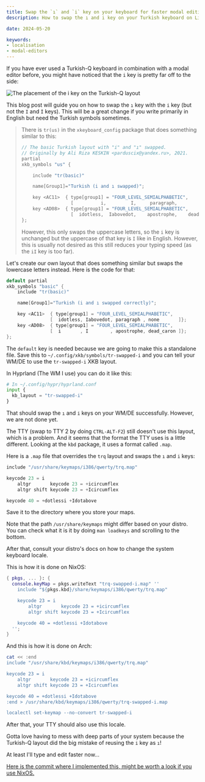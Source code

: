 ```yaml
---
title: Swap the `ı` and `i` key on your keyboard for faster modal editing
description: How to swap the ı and i key on your Turkish keyboard on Linux.

date: 2024-05-20

keywords:
- localisation
- modal-editors
---
```


If you have ever used a Turkish-Q keyboard in combination with a modal editor
before, you might have noticed that the `i` key is pretty far off to the side:

![The placement of the `i` key on the Turkish-Q layout](/assets/images/turkish-q-i.webp)

This blog post will guide you on how to swap the `ı` key with the `i` key (but
not the `I` and `İ` keys). This will be a great change if you write primarily in
English but need the Turkish symbols sometimes.

> There is `tr(us)` in the `xkeyboard_config` package that does something
> similar to this:
>
> ```cpp
> // The basic Turkish layout with "i" and "ı" swapped.
> // Originally by Ali Riza KESKIN <parduscix@yandex.ru>, 2021.
> partial
> xkb_symbols "us" {
>
>     include "tr(basic)"
>
>     name[Group1]="Turkish (i and ı swapped)";
>
>     key <AC11>  { type[group1] = "FOUR_LEVEL_SEMIALPHABETIC",
>                   [          i,         I,     paragraph,          none ]};
>     key <AD08>  { type[group1] = "FOUR_LEVEL_SEMIALPHABETIC",
>                   [  idotless,  Iabovedot,    apostrophe,    dead_caron ]};
> };
> ```
>
> However, this only swaps the uppercase letters, so the `i` key is unchanged
> but the uppercase of that key is `I` like in English. However, this is usually
> not desired as this still reduces your typing speed (as the `iI` key is too
> far).

Let's create our own layout that does something similar but swaps the lowercase
letters instead. Here is the code for that:

```cpp
default partial
xkb_symbols "basic" {
    include "tr(basic)"

    name[Group1]="Turkish (i and ı swapped correctly)";

    key <AC11>  { type[group1] = "FOUR_LEVEL_SEMIALPHABETIC",
                [  idotless, Iabovedot, paragraph , none       ]};
    key <AD08>  { type[group1] = "FOUR_LEVEL_SEMIALPHABETIC",
                [  i       , I        , apostrophe, dead_caron ]};
};
```

The `default` key is needed because we are going to make this a standalone file.
Save this to `~/.config/xkb/symbols/tr-swapped-i` and you can tell your WM/DE to
use the `tr-swapped-i` XKB layout.

In Hyprland (The WM I use) you can do it like this:

```py
# In ~/.config/hypr/hyprland.conf
input {
  kb_layout = "tr-swapped-i"
}
```

That should swap the `ı` and `i` keys on your WM/DE successfully. However, we
are not done yet.

The TTY (swap to TTY 2 by doing `CTRL-ALT-F2`) still doesn't use this layout,
which is a problem. And it seems that the format the TTY uses is a little
different. Looking at the `kbd` package, it uses a format called `.map`.

Here is a `.map` file that overrides the `trq` layout and swaps the `ı` and `i`
keys:

```py
include "/usr/share/keymaps/i386/qwerty/trq.map"

keycode 23 = i
	altgr       keycode 23 = +icircumflex
	altgr shift keycode 23 = +Icircumflex

keycode 40 = +dotlessi +Idotabove
```

Save it to the directory where you store your maps.

Note that the path `/usr/share/keymaps` might differ based on your distro. You
can check what it is it by doing `man loadkeys` and scrolling to the bottom.

After that, consult your distro's docs on how to change the system keyboard
locale.

This is how it is done on NixOS:

```nix
{ pkgs, ... }: {
  console.keyMap = pkgs.writeText "trq-swapped-i.map" ''
    include "${pkgs.kbd}/share/keymaps/i386/qwerty/trq.map"

    keycode 23 = i
    	altgr       keycode 23 = +icircumflex
    	altgr shift keycode 23 = +Icircumflex

    keycode 40 = +dotlessi +Idotabove
  '';
}
```

And this is how it is done on Arch:

```sh
cat << :end
include "/usr/share/kbd/keymaps/i386/qwerty/trq.map"

keycode 23 = i
	altgr       keycode 23 = +icircumflex
	altgr shift keycode 23 = +Icircumflex

keycode 40 = +dotlessi +Idotabove
:end > /usr/share/kbd/keymaps/i386/qwerty/trq-swapped-i.map

localectl set-keymap --no-convert tr-swapped-i
```

After that, your TTY should also use this locale.

Gotta love having to mess with deep parts of your system because the Turkish-Q
layout did the big mistake of reusing the `i` key as `ı`!

At least I'll type and edit faster now...

[Here is the commit where I implemented this, might be worth a look if you use NixOS.](https://github.com/RGBCube/NCC/commit/6d18066eb5ccefa4539205f3d6721e4a8ff8b97e)
